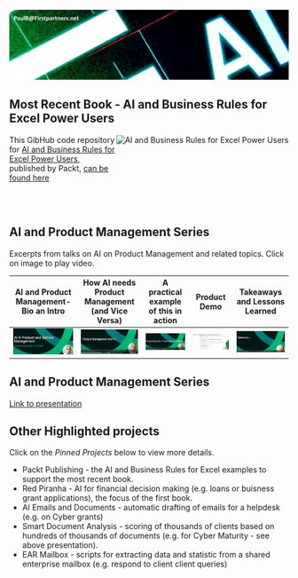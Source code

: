 ![Banner Image](images/header.jpg)

## Most Recent Book - AI and Business Rules for Excel Power Users

<a href="https://www.packtpub.com/product/ai-and-business-rule-engines-for-excel-power-users/9781804619544"><img src="https://m.media-amazon.com/images/I/511zmj7OcXL._SX403_BO1,204,203,200_.jpg" alt="AI and Business Rules for Excel Power Users" height="128px" align="right"></a>

This GibHub code repository for [AI and Business Rules for Excel Power Users](https://www.packtpub.com/product/ai-and-business-rule-engines-for-excel-power-users/9781804619544), published by Packt, [can be found here](https://github.com/PacktPublishing/AI-and-Business-Rules-for-Excel-Power-Users?tab=readme-ov-file)

<br/><br/>
<!-- Videos -->
## AI and Product Management Series

Excerpts from talks on AI on Product Management and related topics. Click on image to play video.

| **AI and Product Management- Bio an Intro** | **How AI needs Product Management (and Vice Versa)** | **A practical example of this in action**  | **Product Demo**  | **Takeaways and Lessons Learned**|
|---|---|---|---|---|
| [![Watch the video - part 1](video_thumbnails/Thumbnail_TUDublin_Product_Management_1_AI_Intro_Bio_small.png)](https://drive.google.com/uc?id=10ycGZyYs767KSJoyBVNpscTn7o_-l8wa)  | [![Watch the video - part 2](video_thumbnails/Thumbnail_TUDublin_Product_Management_2_AI_and_Product_Management_small.png)](https://drive.google.com/file/d/11-bg-eNnv27FOWT6UY4ZX9E_sN-bVUro)  | [![Watch the video - part 3](video_thumbnails/Thumbnail_TUDublin_Product_Management_3_Practical_Example_Intro_small.png)](https://drive.google.com/file/d/1100avI5N7NGd7vnuypUKKOyWqUvIkn6g )   | [![Watch the video - part 4](video_thumbnails/Thumbnail_TUDublin_Product_Management_4_Practical_Example_Demo_small.png)](https://drive.google.com/file/d/114Y0z8BkjQbEb9GeKOkBH_OLWkzKvsv2)  |  [![Watch the video - part 5](video_thumbnails/Thumbnail_TUDublin_Product_Management_5_Takewaways_small.png)](https://drive.google.com/file/d/10xxVwDnjC40nbvhZ8CrSvhK5DJmUEI9H) |


## AI and Product Management Series
[Link to presentation](https://drive.google.com/file/d/1iCZAC-b9lOSB0BngH1FHhEbwVYdt8Nxo)

## Other Highlighted projects

Click on the _Pinned Projects_ below to view more details.
<ul>
<li>Packt Publishing - the AI and Business Rules for Excel examples to support the most recent book.</li>
<li>Red Piranha - AI for financial decision making (e.g. loans or buisness grant applications), the focus of the first book.</li>
<li>AI Emails and Documents - automatic drafting of emails for a helpdesk (e.g. on Cyber grants)</li>
<li>Smart Document Analysis - scoring of thousands of clients based on hundreds of thousands of documents (e.g. for Cyber Maturity - see above presentation).</li>
<li>EAR Mailbox - scripts for extracting data and statistic from a shared enterprise mailbox (e.g. respond to client client queries)</li>
  
</ul>

<!--
Bring in
* Linkedin to profile https://www.linkedin.com/in/paulbrowne/
* Host Videos and powerpoint
* Link Blog -https://paulbrowne-irl.github.io/blog/

Idea
* https://www.linkedin.com/pulse/how-glitz-up-your-github-profile-advance-career-github-efyxc/
* https://github.com/LadyKerr/profilereadme
* https://github.com/kautukkundan/Awesome-Profile-README-templates
* https://docs.github.com/en/codespaces/setting-up-your-project-for-codespaces/setting-up-your-repository/facilitating-quick-creation-and-resumption-of-codespaces
-->

<!--
## About Me (in progress) 🚀

I'm a passionate **[Your Job Title / Developer Role]** with experience in **[technologies you're proficient in]**. I love tackling complex problems, learning new skills, and collaborating with diverse teams to create innovative solutions.

- 🌱 Currently learning: **[new technologies or skills you're currently learning]**
- 🔭 Working on: **[current projects or side-projects]**
- 🌍 Languages: **[programming languages and human languages you speak]**
- 📫 How to reach me: **[your email address or other contact information]**
- ⚡ Fun fact: **[a fun fact about yourself]**

## My Skills 🧠

![HTML](https://img.shields.io/badge/-HTML-E34F26?style=flat-square&logo=html5&logoColor=white)
![CSS](https://img.shields.io/badge/-CSS-1572B6?style=flat-square&logo=css3&logoColor=white)
![JavaScript](https://img.shields.io/badge/-JavaScript-F7DF1E?style=flat-square&logo=javascript&logoColor=black)
![React](https://img.shields.io/badge/-React-61DAFB?style=flat-square&logo=react&logoColor=black)
![Node.js](https://img.shields.io/badge/-Node.js-339933?style=flat-square&logo=node.js&logoColor=white)

*Replace the above skill badges with your own skills and expertise. To create more badges, use [checkout this repo](https://github.com/alexandresanlim/Badges4-README.md-Profile).*

## Featured Projects 💻

### [Project 1 Title](project_1_link)

![Project 1 Screenshot](project_1_screenshot_url)

**[Project 1 Title]** is a **[brief project description]** built with **[technologies used]**. This project demonstrates my ability to **[skills demonstrated by the project]**. You can check out the repository [here](project_1_repository_link).

### [Project 2 Title](project_2_link)

![Project 2 Screenshot](project_2_screenshot_url)

**[Project 2 Title]** is a **[brief project description]** built with **[technologies used]**. This project showcases my skills in **[skills demonstrated by the project]**. You can check out the repository [here](project_2_repository_link).
-->
